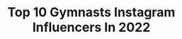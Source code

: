 ---
title: Top 10 Gymnasts Instagram Influencers In 2022
description: >-
  Find top gymnasts Instagram influencers in 2022. Most popular hashtags: #gym #instagood #outfitoftheday.
platform: Instagram
hits: 2489
text_top: Discover the top-rated Instagram accounts on inBeat.
text_bottom: Our search engine has 2489 Instagram influencers like this for you to pitch.
profiles:
  - username: "jade.marie.wadman"
    fullname: >-
      Jade Marie Wadman ✨
    bio: >-
      • ￼Brighton • Owner of Stars Gymnastics Club 🌟 • Gym girl 🏋🏻‍♀️ Equestrian￼ 🏇🏻 ￼
    location: "United Kingdom"
    followers: 10380
    engagement: 1570
    commentsToLikes: 0.223700
    id: ck6uh4bbv6wye0j71vrdlo1zc
    verified: false
    hashtags: "#woods, #gym, #fitfam, #outfitoftheday"
  - username: "alena_n_star"
    fullname: >-
      Alena ✖️😼✖️Nazarova
    bio: >-
      Rhythmic gymnastics 🤸🏼‍♀️ Represented by 💌 @selectmodellosangeles
    location: "United States"
    followers: 224795
    engagement: 534
    commentsToLikes: 0.054693
    id: ck0tuy1zr96fo0i19aaaik2k4
    verified: false
    hashtags: "#linkinbio, #film"
  - username: "_alicia_ore"
    fullname: >-
      Ali
    bio: >-
      | 20 Yo | Gymnaste TikTok: aliciaore (18.5k)✨ Ambassadrice —> @dgn.power 👊🏼
    location: "France"
    followers: 3308
    engagement: 1976
    commentsToLikes: 0.142035
    id: ck8wf0493ewfw0j78c2lk3dj7
    verified: false
    hashtags: "#look, #mademoiselleparisienne49, #mode, #lifestyle"
  - username: "dudacarvalho25"
    fullname: >-
      Duda Carvalho
    bio: >-
      Rhythmic Gymnastic 🇧🇷🇪🇸🇮🇹
    location: "Brazil"
    followers: 3443
    engagement: 1947
    commentsToLikes: 0.127431
    id: ckaow0oqd6wqf0i78xsbtc53m
    verified: false
    hashtags: "#vita, #rhytmicgymnastic, #teamduda, #sports"
  - username: "soldy21"
    fullname: >-
      Alexsandra Soldatova.
    bio: >-
      Russian National Team of Rhythmic Gymnastics. World and European champion.
    location: "Russia"
    followers: 442956
    engagement: 626
    commentsToLikes: 0.021052
    id: ck0vwg35mtiqw0i19hmsmeln1
    verified: true
    hashtags: "#teamsoldy"
  - username: "loliklondon"
    fullname: >-
      Lola
    bio: >-
      👩🏼59y.y. happily married mum of 2👧🏻👧🏻 🧘‍♀️former rhythmic gymnast 🇷🇺🇬🇧 age is just a number ✉️ for collabs: loliklondon@gmail.com
    location: "United Kingdom"
    followers: 184662
    engagement: 433
    commentsToLikes: 0.048333
    id: ck5pwzfn7pct30i114zv86phw
    verified: false
    hashtags: "#highheels, #classywomen, #elegant, #smilemore"
  - username: "kyla_bryant"
    fullname: >-
      Kyla Bryant ♕
    bio: >-
      psalms 23 ✞ || stanford gymnastics '21 || ATH || always be pure. kind. & honest.
    location: "United States"
    followers: 7646
    engagement: 1565
    commentsToLikes: 0.063026
    id: ck5hovjhnqb630i11v4yf3jbl
    verified: false
    hashtags: "#juniorszn, #blackouttuesday, #22"
  - username: "_victorianguyen"
    fullname: >-
      
    bio: >-
      ・2x us national team member ・UGA gymnastics ‘24🐾 ・student athlete
    location: "United States"
    followers: 16155
    engagement: 973
    commentsToLikes: 0.048341
    id: ck0w01wxxbzgb0i19rd2vn1kx
    verified: false
    hashtags: "#sorrynotsorry, #nli, #2020, #19"
  - username: "olimpia_noa"
    fullname: >-
      Olimpia Noa Pietras
    bio: >-
      #model // #actress //#dancer //#gymnast #lifestyle #travel #beauty #healthylifestyle
    location: "France"
    followers: 55057
    engagement: 858
    commentsToLikes: 0.034842
    id: ck14k0oedn4m30i19mfmgtg22
    verified: false
    hashtags: "#teen, #weekend, #summer, #girl"
  - username: "tumbling_kira"
    fullname: >-
      Kira ♡
    bio: >-
      ➳ seventeen🌸 ➳ gymnast💕 ➳ germany, baltic sea🌊
    location: "Germany"
    followers: 6081
    engagement: 1004
    commentsToLikes: 0.087768
    id: ck15sxuq8fcuw0i19r88uammr
    verified: false
    hashtags: "#bendy, #power, #yoga, #split"
---